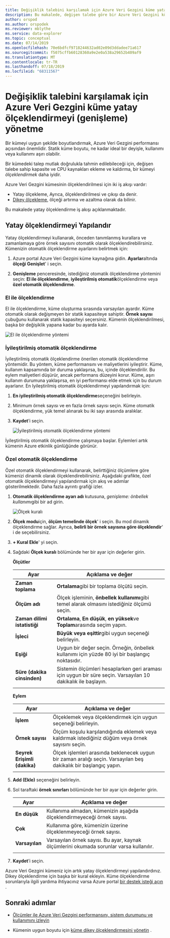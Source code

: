 ```yaml
---
title: Değişiklik talebini karşılamak için Azure Veri Gezgini küme yatay ölçeklendirmeyi (genişleme) yönetme
description: Bu makalede, değişen talebe göre bir Azure Veri Gezgini kümesinde ölçek genişletme ve ölçeklendirme adımları açıklanır.
author: orspod
ms.author: orspodek
ms.reviewer: mblythe
ms.service: data-explorer
ms.topic: conceptual
ms.date: 07/14/2019
ms.openlocfilehash: 70e6bdfcf9718244632ad02e09d3ddadee71a617
ms.sourcegitcommit: f5075cffb60128360a9e2e0a538a29652b409af9
ms.translationtype: MT
ms.contentlocale: tr-TR
ms.lasthandoff: 07/18/2019
ms.locfileid: "68311567"
---
```

# <a name="manage-cluster-horizontal-scaling-scale-out-in-azure-data-explorer-to-accommodate-changing-demand"></a>Değişiklik talebini karşılamak için Azure Veri Gezgini küme yatay ölçeklendirmeyi (genişleme) yönetme

Bir kümeyi uygun şekilde boyutlandırmak, Azure Veri Gezgini performansı açısından önemlidir. Statik küme boyutu, ne kadar ideal bir deyişle, kullanımı veya kullanımı aşırı olabilir.

Bir kümedeki talep mutlak doğrulukla tahmin edilebileceği için, değişen talebe sahip kapasite ve CPU kaynakları ekleme ve kaldırma, bir kümeyi *ölçeklendirmek* daha iyidir. 

Azure Veri Gezgini kümesinin ölçeklendirilmesi için iki iş akışı vardır: 

* Yatay ölçekleme, Ayrıca, ölçeklendirilmesi ve çıkışı da denir.
* [Dikey ölçekleme](manage-cluster-vertical-scaling.md), ölçeği artırma ve azaltma olarak da bilinir.

Bu makalede yatay ölçeklendirme iş akışı açıklanmaktadır.

## <a name="configure-horizontal-scaling"></a>Yatay ölçeklendirmeyi Yapılandır

Yatay ölçeklendirmeyi kullanarak, önceden tanımlanmış kurallara ve zamanlamaya göre örnek sayısını otomatik olarak ölçeklendirebilirsiniz. Kümenizin otomatik ölçeklendirme ayarlarını belirtmek için:

1. Azure portal Azure Veri Gezgini küme kaynağına gidin. **Ayarlar**altında **ölçeği Genişlet**' i seçin. 

2. **Genişleme** penceresinde, istediğiniz otomatik ölçeklendirme yöntemini seçin: **El ile ölçeklendirme**, **iyileştirilmiş otomatik**ölçeklendirme veya **özel otomatik ölçeklendirme**.

### <a name="manual-scale"></a>El ile ölçeklendirme

El ile ölçeklendirme, küme oluşturma sırasında varsayılan ayardır. Küme otomatik olarak değişmeyen bir statik kapasiteye sahiptir. **Örnek sayısı** çubuğunu kullanarak statik kapasiteyi seçersiniz. Kümenin ölçeklendirilmesi, başka bir değişiklik yapana kadar bu ayarda kalır.

   ![El ile ölçeklendirme yöntemi](media/manage-cluster-horizontal-scaling/manual-scale-method.png)

### <a name="optimized-autoscale"></a>İyileştirilmiş otomatik ölçeklendirme

İyileştirilmiş otomatik ölçeklendirme önerilen otomatik ölçeklendirme yöntemidir. Bu yöntem, küme performansını ve maliyetlerini iyileştirir. Küme, kullanım kapsamında bir duruma yaklaşırsa, bu, içinde ölçeklendirilir. Bu eylem maliyetleri düşürür, ancak performans düzeyini korur. Küme, aşırı kullanım durumuna yaklaşırsa, en iyi performansı elde etmek için bu durum ayarlanır. En Iyileştirilmiş otomatik ölçeklendirmeyi yapılandırmak için:

1. **En iyileştirilmiş otomatik ölçeklendirme**seçeneğini belirleyin. 

1. Minimum örnek sayısı ve en fazla örnek sayısı seçin. Küme otomatik ölçeklendirme, yük temel alınarak bu iki sayı arasında aralıklar.

1. **Kaydet**’i seçin.

   ![İyileştirilmiş otomatik ölçeklendirme yöntemi](media/manage-cluster-horizontal-scaling/optimized-autoscale-method.png)

İyileştirilmiş otomatik ölçeklendirme çalışmaya başlar. Eylemleri artık kümenin Azure etkinlik günlüğünde görünür.

### <a name="custom-autoscale"></a>Özel otomatik ölçeklendirme

Özel otomatik ölçeklendirmeyi kullanarak, belirttiğiniz ölçümlere göre kümenizi dinamik olarak ölçeklendirebilirsiniz. Aşağıdaki grafikte, özel otomatik ölçeklendirmeyi yapılandırmak için akış ve adımlar gösterilmektedir. Daha fazla ayrıntı grafiği izler.

1. **Otomatik ölçeklendirme ayarı adı** kutusuna, *genişleme: önbellek kullanımı*gibi bir ad girin. 

   ![Ölçek kuralı](media/manage-cluster-horizontal-scaling/custom-autoscale-method.png)

2. **Ölçek modu**için, **ölçüm temelinde ölçek**' i seçin. Bu mod dinamik ölçeklendirme sağlar. Ayrıca, **belirli bir örnek sayısına göre ölçeklendir**' i de seçebilirsiniz.

3. **+ Kural Ekle**' yi seçin.

4. Sağdaki **Ölçek kuralı** bölümünde her bir ayar için değerler girin.

    **Ölçütler**

    | Ayar | Açıklama ve değer |
    | --- | --- |
    | **Zaman toplama** | **Ortalama**gibi bir toplama ölçütü seçin. |
    | **Ölçüm adı** | Ölçek işleminin, **önbellek kullanımı**gibi temel alarak olmasını istediğiniz ölçümü seçin. |
    | **Zaman dilimi istatistiği** | **Ortalama**, **En düşük**, **en yüksek**ve **Toplam**arasında seçim yapın. |
    | **İşleci** | **Büyük veya eşittir**gibi uygun seçeneği belirleyin. |
    | **Eşiği** | Uygun bir değer seçin. Örneğin, önbellek kullanımı için yüzde 80 iyi bir başlangıç noktasıdır. |
    | **Süre (dakika cinsinden)** | Sistemin ölçümleri hesaplarken geri araması için uygun bir süre seçin. Varsayılan 10 dakikalık ile başlayın. |
    |  |  |

    **Eylem**

    | Ayar | Açıklama ve değer |
    | --- | --- |
    | **İşlem** | Ölçeklemek veya ölçeklendirmek için uygun seçeneği belirleyin. |
    | **Örnek sayısı** | Ölçüm koşulu karşılandığında eklemek veya kaldırmak istediğiniz düğüm veya örnek sayısını seçin. |
    | **Seyrek Erişimli (dakika)** | Ölçek işlemleri arasında beklenecek uygun bir zaman aralığı seçin. Varsayılan beş dakikalık bir başlangıç yapın. |
    |  |  |

5. **Add (Ekle)** seçeneğini belirleyin.

6. Sol taraftaki **örnek sınırları** bölümünde her bir ayar için değerler girin.

    | Ayar | Açıklama ve değer |
    | --- | --- |
    | **En düşük** | Kullanıma almadan, kümenizin aşağıda ölçeklendirmeyeceği örnek sayısı. |
    | **Çok** | Kullanıma göre, kümenizin üzerine ölçeklenmeyeceği örnek sayısı. |
    | **Varsayılan** | Varsayılan örnek sayısı. Bu ayar, kaynak ölçümlerini okumada sorunlar varsa kullanılır. |
    |  |  |

7. **Kaydet**’i seçin.

Azure Veri Gezgini kümeniz için artık yatay ölçeklendirmeyi yapılandırdınız. Dikey ölçeklendirme için başka bir kural ekleyin. Küme ölçeklendirme sorunlarıyla ilgili yardıma ihtiyacınız varsa Azure portal [bir destek isteği açın](https://portal.azure.com/#blade/Microsoft_Azure_Support/HelpAndSupportBlade/overview) .

## <a name="next-steps"></a>Sonraki adımlar

* [Ölçümler ile Azure Veri Gezgini performansını, sistem durumunu ve kullanımını izleyin](using-metrics.md)

* Kümenin uygun boyutu için [küme dikey ölçeklendirmesini yönetin](manage-cluster-vertical-scaling.md) .
